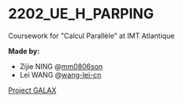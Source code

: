 # 2202_UE_H_PARPING
Coursework for "Calcul Parallèle" at IMT Atlantique

**Made by:**

- Zijie NING @[mm0806son](https://github.com/mm0806son)
- Lei WANG @[wang-lei-cn](https://github.com/wang-lei-cn)

[Project GALAX](https://cloud.imt-atlantique.fr/index.php/s/qJ7A5kAfRnmH6zx)